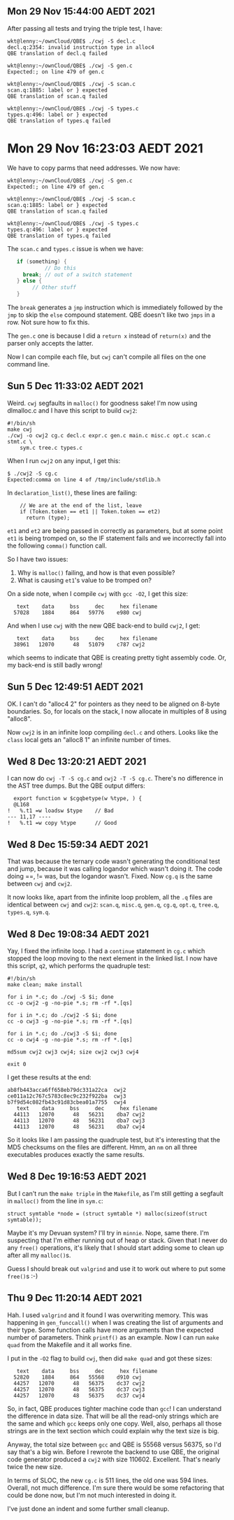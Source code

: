 ## Mon 29 Nov 15:44:00 AEDT 2021

After passing all tests and trying the triple test, I have:

```
wkt@lenny:~/ownCloud/QBE$ ./cwj -S decl.c
decl.q:2354: invalid instruction type in alloc4
QBE translation of decl.q failed

wkt@lenny:~/ownCloud/QBE$ ./cwj -S gen.c 
Expected:; on line 479 of gen.c

wkt@lenny:~/ownCloud/QBE$ ./cwj -S scan.c 
scan.q:1885: label or } expected
QBE translation of scan.q failed

wkt@lenny:~/ownCloud/QBE$ ./cwj -S types.c 
types.q:496: label or } expected
QBE translation of types.q failed
```

# Mon 29 Nov 16:23:03 AEDT 2021

We have to copy parms that need addresses. We now have:

```
wkt@lenny:~/ownCloud/QBE$ ./cwj -S gen.c 
Expected:; on line 479 of gen.c

wkt@lenny:~/ownCloud/QBE$ ./cwj -S scan.c 
scan.q:1885: label or } expected
QBE translation of scan.q failed

wkt@lenny:~/ownCloud/QBE$ ./cwj -S types.c 
types.q:496: label or } expected
QBE translation of types.q failed
```

The `scan.c` and `types.c` issue is when we have:

```c
   if (something) {
     		// Do this
     break;	// out of a switch statement
   } else {
		// Other stuff
   }
```

The `break` generates a `jmp` instruction which is immediately followed by
the `jmp` to skip the `else` compound statement. QBE doesn't like two `jmps`
in a row. Not sure how to fix this.

The `gen.c` one is because I did a `return x` instead of `return(x)`
and the parser only accepts the latter.

Now I can compile each file, but `cwj` can't compile all files on
the one command line.

## Sun  5 Dec 11:33:02 AEDT 2021

Weird. `cwj` segfaults in `malloc()` for goodness sake! I'm now using dlmalloc.c
and I have this script to build `cwj2`:

```
#!/bin/sh
make cwj
./cwj -o cwj2 cg.c decl.c expr.c gen.c main.c misc.c opt.c scan.c stmt.c \
	sym.c tree.c types.c
```

When I run `cwj2` on any input, I get this:

```
$ ./cwj2 -S cg.c
Expected:comma on line 4 of /tmp/include/stdlib.h
```

In `declaration_list()`, these lines are failing:

```
    // We are at the end of the list, leave
    if (Token.token == et1 || Token.token == et2)
      return (type);
```

`et1` and `et2` are being passed in correctly as parameters, but at some
point `et1` is being tromped on, so the IF statement fails and we incorrectly
fall into the following `comma()` function call.

So I have two issues:

  1. Why is `malloc()` failing, and how is that even possible?
  2. What is causing `et1`'s value to be tromped on?

On a side note, when I compile `cwj` with `gcc -O2`, I get this size:

```
   text	   data	    bss	    dec	    hex	filename
  57028	   1884	    864	  59776	   e980	cwj
```

And when I use `cwj` with the new QBE back-end to build `cwj2`, I get:

```
   text	   data	    bss	    dec	    hex	filename
  38961	  12070	     48	  51079	   c787	cwj2
```

which seems to indicate that QBE is creating pretty tight assembly code.
Or, my back-end is still badly wrong!

## Sun  5 Dec 12:49:51 AEDT 2021

OK. I can't do "alloc4 2" for pointers as they need to be aligned on
8-byte boundaries. So, for locals on the stack, I now allocate in
multiples of 8 using "alloc8".

Now `cwj2` is in an infinite loop compiling `decl.c` and others. Looks
like the `class` local gets an "alloc8 1" an infinite number of times.

## Wed  8 Dec 13:20:21 AEDT 2021

I can now do `cwj -T -S cg.c` and `cwj2 -T -S cg.c`. There's no difference
in the AST tree dumps. But the QBE output differs:

```
  export function w $cgqbetype(w %type, ) {
  @L168
!   %.t1 =w loadsw $type	// Bad
--- 11,17 ----
!   %.t1 =w copy %type		// Good
```

## Wed  8 Dec 15:59:34 AEDT 2021

That was because the ternary code wasn't generating the conditional test
and jump, because it was calling logandor which wasn't doing it. The
code doing ==, != was, but the logandor wasn't. Fixed. Now `cg.q` is the
same between `cwj` and `cwj2`.

It now looks like, apart from the infinite loop problem, all the `.q`
files are identical between `cwj` and `cwj2`: `scan.q`, `misc.q`, `gen.q`,
`cg.q`, `opt.q`, `tree.q`, `types.q`, `sym.q`.

## Wed  8 Dec 19:08:34 AEDT 2021

Yay, I fixed the infinite loop. I had a `continue` statement in `cg.c`
which stopped the loop moving to the next element in the linked list.
I now have this script, `q2`, which performs the quadruple test:

```
#!/bin/sh
make clean; make install

for i in *.c; do ./cwj -S $i; done
cc -o cwj2 -g -no-pie *.s; rm -rf *.[qs]

for i in *.c; do ./cwj2 -S $i; done
cc -o cwj3 -g -no-pie *.s; rm -rf *.[qs]

for i in *.c; do ./cwj3 -S $i; done
cc -o cwj4 -g -no-pie *.s; rm -rf *.[qs]

md5sum cwj2 cwj3 cwj4; size cwj2 cwj3 cwj4

exit 0
```

I get these results at the end:

```
ab8fb443acca6ff658eb79dc331a22ca  cwj2
ce011a12c767c5783c8ec9c232f922ba  cwj3
b7f9d54c082fb43c91d83cbea01a7755  cwj4
   text	   data	    bss	    dec	    hex	filename
  44113	  12070	     48	  56231	   dba7	cwj2
  44113	  12070	     48	  56231	   dba7	cwj3
  44113	  12070	     48	  56231	   dba7	cwj4
```

So it looks like I am passing the quadruple test, but it's interesting
that the MD5 checksums on the files are different. Hmm, an `nm` on all
three executables produces exactly the same results.

## Wed  8 Dec 19:16:53 AEDT 2021

But I can't run the `make triple` in the `Makefile`, as I'm still getting
a segfault in `malloc()` from the line in `sym.c`:

```
struct symtable *node = (struct symtable *) malloc(sizeof(struct symtable));
```

Maybe it's my Devuan system? I'll try in `minnie`. Nope, same there. I'm
suspecting that I'm either running out of heap or stack. Given that I
never do any `free()` operations, it's likely that I should start adding
some to clean up after all my `malloc()`s.

Guess I should break out `valgrind` and use it to work out where to put
some `free()`s :-)

## Thu  9 Dec 11:20:14 AEDT 2021

Hah. I used `valgrind` and it found I was overwriting memory. This was
happening in `gen_funccall()` when I was creating the list of arguments
and their type. Some function calls have more arguments than the
expected number of parameters. Think `printf()` as an example. Now I
can run `make quad` from the Makefile and it all works fine.

I put in the `-O2` flag to build `cwj`, then did `make quad` and got these
sizes:

```
   text	   data	    bss	    dec	    hex	filename
  52820	   1884	    864	  55568	   d910	cwj
  44257	  12070	     48	  56375	   dc37	cwj2
  44257	  12070	     48	  56375	   dc37	cwj3
  44257	  12070	     48	  56375	   dc37	cwj4
```

So, in fact, QBE produces tighter machine code than `gcc`! I can understand
the difference in data size. That will be all the read-only strings which
are the same and which `gcc` keeps only one copy. Well, also, perhaps all
those strings are in the text section which could explain why the text size
is big.

Anyway, the total size between `gcc` and QBE is 55568 versus 56375, so I'd
say that's a big win. Before I rewrote the backend to use QBE, the original
code generator produced a `cwj2` with size 110602. Excellent. That's nearly
twice the new size.

In terms of SLOC, the new `cg.c` is 511 lines, the old one was 594 lines.
Overall, not much difference. I'm sure there would be some refactoring
that could be done now, but I'm not much interested in doing it.

I've just done an indent and some further small cleanup.

